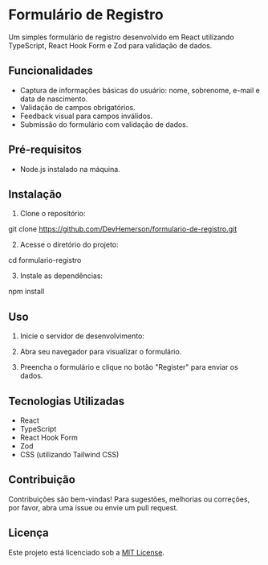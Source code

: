 # Formulário de Registro

Um simples formulário de registro desenvolvido em React utilizando TypeScript, React Hook Form e Zod para validação de dados.

## Funcionalidades

- Captura de informações básicas do usuário: nome, sobrenome, e-mail e data de nascimento.
- Validação de campos obrigatórios.
- Feedback visual para campos inválidos.
- Submissão do formulário com validação de dados.

## Pré-requisitos

- Node.js instalado na máquina.

## Instalação

1. Clone o repositório:

git clone https://github.com/DevHemerson/formulario-de-registro.git

2. Acesse o diretório do projeto:

cd formulario-registro

3. Instale as dependências:

npm install

## Uso

1. Inicie o servidor de desenvolvimento:


2. Abra seu navegador para visualizar o formulário.

3. Preencha o formulário e clique no botão "Register" para enviar os dados.

## Tecnologias Utilizadas

- React
- TypeScript
- React Hook Form
- Zod
- CSS (utilizando Tailwind CSS)


## Contribuição

Contribuições são bem-vindas! Para sugestões, melhorias ou correções, por favor, abra uma issue ou envie um pull request.

## Licença

Este projeto está licenciado sob a [MIT License](https://opensource.org/licenses/MIT).


